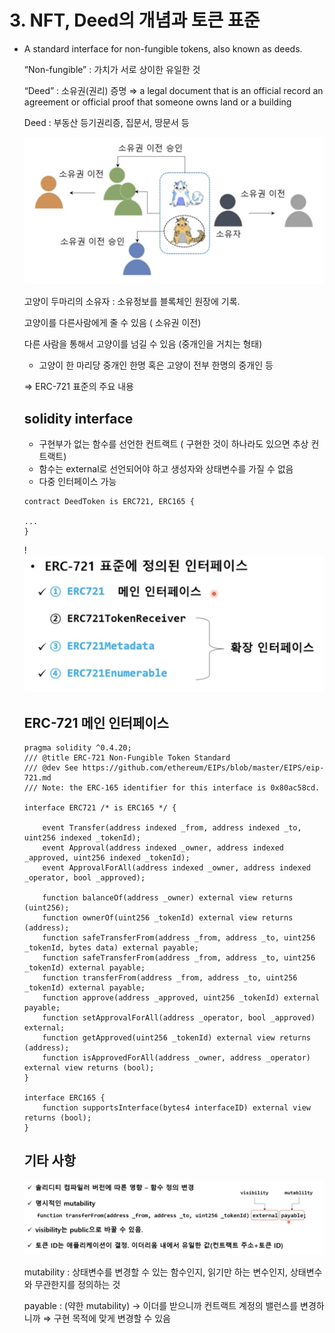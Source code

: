 # 3. NFT, Deed의 개념과 토큰 표준
- A standard interface for non-fungible tokens, also known as deeds.
    
    “Non-fungible” : 가치가 서로 상이한 유일한 것
    
    “Deed” : 소유권(권리) 증명 ⇒ a legal document that is an official record an agreement or official proof that someone owns land or a building
    
    Deed : 부동산 등기권리증, 집문서, 땅문서 등
    
    ![Untitled](/Inflearn/img/nft.png)
    
    고양이 두마리의 소유자 : 소유정보를 블록체인 원장에 기록.
    
    고양이를 다른사람에게 줄 수 있음 ( 소유권 이전)
    
    다른 사람을 통해서 고양이를 넘길 수 있음 (중개인을 거치는 형태)
    
    - 고양이 한 마리당 중개인 한명 혹은 고양이 전부 한명의 중개인 등
    
    ⇒ ERC-721 표준의 주요 내용
    
    ## solidity interface
    
    - 구현부가 없는 함수를 선언한 컨트랙트 ( 구현한 것이 하나라도 있으면 추상 컨트랙트)
    - 함수는 external로 선언되어야 하고 생성자와 상태변수를 가질 수 없음
    - 다중 인터페이스 가능
    
    ```solidity
    contract DeedToken is ERC721, ERC165 {
    
    ...
    }
    ```
    
    !![Untitled](/Inflearn/img/nft1.png)
    
    ## ERC-721 메인 인터페이스
    
    ```solidity
    pragma solidity ^0.4.20;
    /// @title ERC-721 Non-Fungible Token Standard
    /// @dev See https://github.com/ethereum/EIPs/blob/master/EIPS/eip-721.md 
    /// Note: the ERC-165 identifier for this interface is 0x80ac58cd.
    
    interface ERC721 /* is ERC165 */ {
    
    	event Transfer(address indexed _from, address indexed _to, uint256 indexed _tokenId);
    	event Approval(address indexed _owner, address indexed _approved, uint256 indexed _tokenId); 
    	event ApprovalForAll(address indexed _owner, address indexed _operator, bool _approved);
    	
    	function balanceOf(address _owner) external view returns (uint256);
    	function ownerOf(uint256 _tokenId) external view returns (address);
    	function safeTransferFrom(address _from, address _to, uint256 _tokenId, bytes data) external payable; 
    	function safeTransferFrom(address _from, address _to, uint256 _tokenId) external payable;
    	function transferFrom(address _from, address _to, uint256 _tokenId) external payable;
    	function approve(address _approved, uint256 _tokenId) external payable;
    	function setApprovalForAll(address _operator, bool _approved) external;
    	function getApproved(uint256 _tokenId) external view returns (address);
    	function isApprovedForAll(address _owner, address _operator) external view returns (bool);
    }
    
    interface ERC165 {
    	function supportsInterface(bytes4 interfaceID) external view returns (bool);
    }
    ```
    
    ## 기타 사항
    
    ![Untitled](/Inflearn/img/nft3.png)
    
    mutability : 상태변수를 변경할 수 있는 함수인지, 읽기만 하는 변수인지, 상태변수와 무관한지를 정의하는 것
    
    payable : (약한 mutability) → 이더를 받으니까 컨트랙트 계정의 밸런스를 변경하니까 ⇒ 구현 목적에 맞게 변경할 수 있음